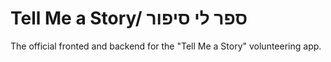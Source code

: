# Tell Me a Story/ ספר לי סיפור

The official fronted and backend for the "Tell Me a Story" volunteering app.

